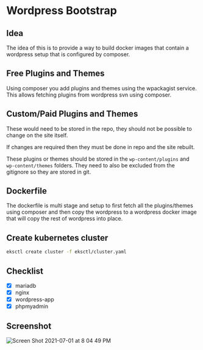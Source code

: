 # Wordpress Bootstrap

## Idea

The idea of this is to provide a way to build docker images that contain a wordpress setup that is configured by composer.

## Free Plugins and Themes

Using composer you add plugins and themes using the wpackagist service. This allows fetching plugins from wordpress svn using composer.

## Custom/Paid Plugins and Themes

These would need to be stored in the repo, they should not be possible to change on the site itself. 

If changes are required then they must be done in repo and the site rebuilt.

These plugins or themes should be stored in the `wp-content/plugins` and `wp-content/themes` folders. They need to also be excluded from the gitignore so they are stored in git.

## Dockerfile

The dockerfile is multi stage and setup to first fetch all the plugins/themes using composer and then copy the wordpress to a wordpress docker image that will copy the rest of wordpress into place.


## Create kubernetes cluster

```bash
eksctl create cluster -f eksctl/cluster.yaml 
```

## Checklist

- [x] mariadb
- [x] nginx
- [x] wordpress-app
- [x] phpmyadmin

## Screenshot 

![Screen Shot 2021-07-01 at 8 04 49 PM](https://user-images.githubusercontent.com/54875593/124129930-d5bd8a00-dab0-11eb-81d6-45489a916ecd.png)